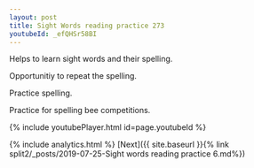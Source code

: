 ```yaml
---
layout: post
title: Sight Words reading practice 273
youtubeId: _efQHSr58BI
---
```

 
 
Helps to learn sight words and their spelling.

Opportunitiy to repeat the spelling. 

Practice spelling. 
 
Practice for spelling bee competitions. 
 
{% include youtubePlayer.html id=page.youtubeId %}
 
 
{% include analytics.html %} 
[Next]({{ site.baseurl }}{% link  split2/_posts/2019-07-25-Sight words reading practice 6.md%})
 
